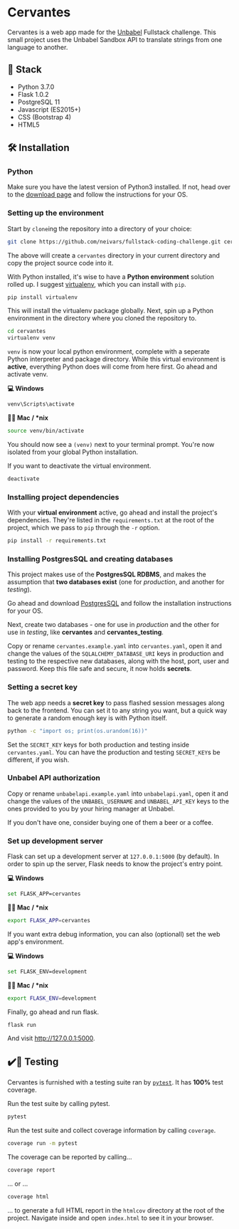 # Cervantes
Cervantes is a web app made for the [Unbabel](https://unbabel.com/) Fullstack challenge. This small project uses the Unbabel Sandbox API to translate strings from one language to another.


## 💾 Stack
* Python 3.7.0
* Flask 1.0.2
* PostgreSQL 11
* Javascript (ES2015+)
* CSS (Bootstrap 4)
* HTML5


## 🛠️ Installation
### Python
Make sure you have the latest version of Python3 installed. If not, head over to the [download page](https://www.python.org/downloads/) and follow the instructions for your OS.


### Setting up the environment
Start by `clone`ing the repository into a directory of your choice:

```bash
git clone https://github.com/neivars/fullstack-coding-challenge.git cervantes
```

The above will create a `cervantes` directory in your current directory and copy the project source code into it.

With Python installed, it's wise to have a **Python environment** solution rolled up. I suggest [virtualenv](https://virtualenv.pypa.io/en/stable/), which you can install with `pip`.

```bash
pip install virtualenv
```

This will install the virtualenv package globally. Next, spin up a Python environment in the directory where you cloned the repository to.

```bash
cd cervantes
virtualenv venv
```

`venv` is now your local python environment, complete with a seperate Python interpreter and package directory. While this virtual environment is **active**, everything Python does will come from here first. Go ahead and activate venv.

**💻 Windows**
```bash
venv\Scripts\activate
```
**🍎🐧 Mac / \*nix**
```bash
source venv/bin/activate
```

You should now see a `(venv)` next to your terminal prompt. You're now isolated from your global Python installation.

If you want to deactivate the virtual environment.
```bash
deactivate
```


### Installing project dependencies
With your **virtual environment** active, go ahead and install the project's dependencies. They're listed in the `requirements.txt` at the root of the project, which we pass to `pip` through the `-r` option.

```bash
pip install -r requirements.txt
```

### Installing PostgresSQL and creating databases
This project makes use of the **PostgresSQL RDBMS**, and makes the assumption that **two databases exist** (one for _production_, and another for _testing_).

Go ahead and download [PostgresSQL](https://www.postgresql.org/) and follow the installation instructions for your OS.

Next, create two databases - one for use in _production_ and the other for use in _testing_, like **cervantes** and **cervantes_testing**.

Copy or rename `cervantes.example.yaml` into `cervantes.yaml`, open it and change the values of the `SQLALCHEMY_DATABASE_URI` keys in production and testing to the respective new databases, along with the host, port, user and password. Keep this file safe and secure, it now holds **secrets**.


### Setting a secret key
The web app needs a **secret key** to pass flashed session messages along back to the frontend. You can set it to any string you want, but a quick way to generate a random enough key is with Python itself.

```bash
python -c "import os; print(os.urandom(16))"
```

Set the `SECRET_KEY` keys for both production and testing inside `cervantes.yaml`. You can have the production and testing `SECRET_KEY`s be different, if you wish.


### Unbabel API authorization
Copy or rename `unbabelapi.example.yaml` into `unbabelapi.yaml`, open it and change the values of the `UNBABEL_USERNAME` and `UNBABEL_API_KEY` keys to the ones provided to you by your hiring manager at Unbabel.

If you don't have one, consider buying one of them a beer or a coffee.


### Set up development server
Flask can set up a development server at `127.0.0.1:5000` (by default). In order to spin up the server, Flask needs to know the project's entry point.

**💻 Windows**
```bash
set FLASK_APP=cervantes
```
**🍎🐧 Mac / \*nix**
```bash
export FLASK_APP=cervantes
```

If you want extra debug information, you can also (optionall) set the web app's environment.

**💻 Windows**
```bash
set FLASK_ENV=development
```
**🍎🐧 Mac / \*nix**
```bash
export FLASK_ENV=development
```

Finally, go ahead and run flask.

```bash
flask run
```

And visit http://127.0.0.1:5000.


## ✔️🔴 Testing
Cervantes is furnished with a testing suite ran by [`pytest`](https://docs.pytest.org/en/latest/). It has **100%** test coverage.

Run the test suite by calling pytest.

```bash
pytest
```
Run the test suite and collect coverage information by calling `coverage`.

```bash
coverage run -m pytest
```
The coverage can be reported by calling...

```bash
coverage report
```

... or ...

```bash
coverage html
```

... to generate a full HTML report in the `htmlcov` directory at the root of the project. Navigate inside and open `index.html` to see it in your browser.
